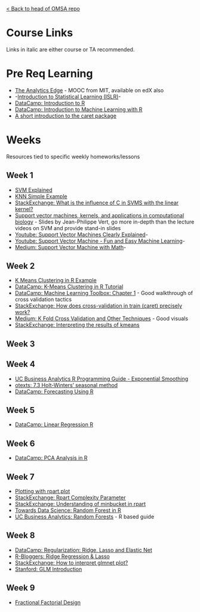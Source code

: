 [< Back to head of OMSA repo](README.md)

# Course Links

Links in italic are either course or TA recommended.

# Pre Req Learning

- [The Analytics Edge](https://ocw.mit.edu/courses/sloan-school-of-management/15-071-the-analytics-edge-spring-2017/) - MOOC from MIT, available on edX also
- -[Introduction to Statistical Learning (ISLR)](http://faculty.marshall.usc.edu/gareth-james/ISL/ISLR%20Seventh%20Printing.pdf)-
- [DataCamp: Introduction to R](https://www.datacamp.com/courses/free-introduction-to-r)
- [DataCamp: Introduction to Machine Learning with R](https://campus.datacamp.com/courses/introduction-to-machine-learning-with-r/)
- [A short introduction to the caret package](https://cran.csiro.au/web/packages/caret/vignettes/caret.html)

# Weeks

Resources tied to specific weekly homeworks/lessons

## Week 1

- [SVM Explained](https://static1.squarespace.com/static/58851af9ebbd1a30e98fb283/t/58902fbae4fcb5398aeb7505/1485844411772/SVM+Explained.pdf)
- [KNN Simple Example](http://rstudio-pubs-static.s3.amazonaws.com/24844_335efcfc09954ad99c4e05d9548ed2ad.html)
- [StackExchange: What is the influence of C in SVMS with the linear kernel?](https://stats.stackexchange.com/questions/31066/what-is-the-influence-of-c-in-svms-with-linear-kernel)
- [Support vector machines, kernels, and applications in computational biology](http://members.cbio.mines-paristech.fr/~jvert/talks/110401mines/mines.pdf) - Slides by Jean-Philippe Vert, go more in-depth than the lecture videos on SVM and provide stand-in slides 
 - [Youtube: Support Vector Machines Clearly Explained](https://www.youtube.com/watch?v=efR1C6CvhmE)-
 - [Youtube: Support Vector Machine - Fun and Easy Machine Learning](https://www.youtube.com/watch?v=Y6RRHw9uN9o)-
 - [Medium: Support Vector Machine with Math](https://medium.com/deep-math-machine-learning-ai/chapter-3-support-vector-machine-with-math-47d6193c82be)-

## Week 2 

- [K Means Clustering in R Example](http://www.learnbymarketing.com/tutorials/k-means-clustering-in-r-example/)
- [DataCamp: K-Means Clustering in R Tutorial](https://www.datacamp.com/community/tutorials/k-means-clustering-r)
- [DataCamp: Machine Learning Toolbox: Chapter 1](https://campus.datacamp.com/courses/machine-learning-toolbox/regression-models-fitting-them-and-evaluating-their-performance?ex=1) - Good walkthrough of cross validation tactics
- [StackExchange: How does cross-validation in train (caret) precisely work?](https://stats.stackexchange.com/questions/219154/how-does-cross-validation-in-train-caret-precisely-work)
- [Medium: K Fold Cross Validation and Other Techniques](https://medium.com/datadriveninvestor/k-fold-and-other-cross-validation-techniques-6c03a2563f1e) - Good visuals
- [StackExchange: Interpreting the results of kmeans](https://stats.stackexchange.com/questions/48520/interpreting-result-of-k-means-clustering-in-r)

## Week 3

## Week 4
- [UC Business Analytics R Programming Guide - Exponential Smoothing](http://uc-r.github.io/ts_exp_smoothing)
- [otexts: 7.3 Holt-Winters’ seasonal method](https://otexts.com/fpp2/holt-winters.html)
- [DataCamp: Forecasting Using R](https://www.datacamp.com/courses/forecasting-using-r)

## Week 5

- [DataCamp: Linear Regression R](https://www.datacamp.com/community/tutorials/linear-regression-R)

## Week 6

- [DataCamp: PCA Analysis in R](https://www.datacamp.com/community/tutorials/pca-analysis-r)

## Week 7

- [Plotting with rpart.plot](http://www.milbo.org/rpart-plot/prp.pdf)
- [StackExchange: Rpart Complexity Parameter](https://stats.stackexchange.com/questions/117908/rpart-complexity-parameter-confusion)
- [StackExchange: Understanding of minbucket in rpart](https://stackoverflow.com/questions/29620619/understanding-of-minbucket-function-in-cart-model-using-r)
- [Towards Data Science: Random Forest in R](https://towardsdatascience.com/random-forest-in-r-f66adf80ec9)
- [UC Business Analytics: Random Forests](https://uc-r.github.io/random_forests) - R based guide

## Week 8

- [DataCamp: Regularization: Ridge, Lasso and Elastic Net](https://www.datacamp.com/community/tutorials/tutorial-ridge-lasso-elastic-net)
- [R-Bloggers: Ridge Regression & Lasso](https://www.r-bloggers.com/ridge-regression-and-the-lasso/)
- [StackExchange: How to interpret glmnet plot?](https://stats.stackexchange.com/questions/253963/how-to-interpret-cv-glmnet-plot)
- [Stanford: GLM Introduction](https://web.stanford.edu/~hastie/glmnet/glmnet_alpha.html)

## Week 9

- [Fractional Factorial Design](https://www.r-bloggers.com/fractional-factorial-designs-using-frf2/)
